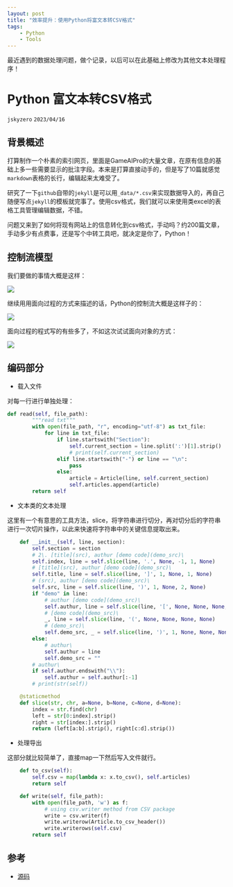 ```yaml
---
layout: post
title: "效率提升：使用Python将富文本转CSV格式"
tags:
    - Python
    - Tools
---
```


最近遇到的数据处理问题，做个记录，以后可以在此基础上修改为其他文本处理程序！


# Python 富文本转CSV格式
`jskyzero` `2023/04/16`


## 背景概述

打算制作一个朴素的索引网页，里面是GameAIPro的大量文章，在原有信息的基础上多一些需要显示的批注字段。本来是打算直接动手的，但是写了10篇就感觉`markdown`表格的长行，编辑起来太难受了。

研究了一下`github`自带的`jekyll`是可以用`_data/*.csv`来实现数据导入的，再自己随便写点`jekyll`的模板就完事了。使用csv格式，我们就可以来使用类excel的表格工具管理编辑数据，不错。

问题又来到了如何将现有网站上的信息转化到csv格式，手动吗？约200篇文章，手动多少有点费事，还是写个中转工具吧，就决定是你了，Python！


## 控制流模型

我们要做的事情大概是这样：

<!-- https://mermaid.live/edit#pako:eNqrVkrOT0lVslJKy8kvT85ILCpR8AmKyVMAAsfo53snvly4NVZBV9eu5umS3qcd255vmvFiy5YaBafop-t7nk1rfzZnTSxEtRNYVUBlSUZ-3tMlLc8ntNUoOEc7B4c9W7Dn6Z5-oNrnqxcA1SrpKOWmFuUmZqYALa0G6Y1RKslIzU2NUbICMlNS0xJLc0pilGLyaoFKE0tL8oMr85KVrEqKSlN1lEoLUhJLUl0yE9OLEnOVrNISc4pTawGaVlE6 -->

![](https://mermaid.ink/svg/pako:eNqrVkrOT0lVslJKy8kvT85ILCpR8AmKyVMAAsfo53snvly4NVZBV9eu5umS3qcd255vmvFiy5YaBafop-t7nk1rfzZnTSxEtRNYVUBlSUZ-3tMlLc8ntNUoOEc7B4c9W7Dn6Z5-oNrnqxcA1SrpKOWmFuUmZqYALa0G6Y1RKslIzU2NUbICMlNS0xJLc0pilGLyaoFKE0tL8oMr85KVrEqKSlN1lEoLUhJLUl0yE9OLEnOVrNISc4pTawGaVlE6)


继续用用面向过程的方式来描述的话，Python的控制流大概是这样子的：

<!-- https://mermaid.live/edit#pako:eNotTr8OwUAcfpXLb-YFOkio0URi6Rku7RVJ_0hdI6Ld0IXU0loMJJhQMQl9HHc8hpP6pi_fv3wT0F2DggKm5Y70HvEYajSxgySq2id78tmBZwuRRmJz6qByuRLwZfLZ_ZUA1TR-Xr9Px9f9xvfT92ou4hWPU5FcxfLSKYZqRS_LefQIkKqprbbY5jyPpQ8lsKlnk74hP0x-eQysR22KQZHUoCbxLYYBO6GMEp-5rbGjg8I8n5bAHxiE0XqfdD1ig2ISa0jDL1EhXYQ -->

![](https://mermaid.ink/svg/pako:eNotTr8OwUAcfpXLb-YFOkio0URi6Rku7RVJ_0hdI6Ld0IXU0loMJJhQMQl9HHc8hpP6pi_fv3wT0F2DggKm5Y70HvEYajSxgySq2id78tmBZwuRRmJz6qByuRLwZfLZ_ZUA1TR-Xr9Px9f9xvfT92ou4hWPU5FcxfLSKYZqRS_LefQIkKqprbbY5jyPpQ8lsKlnk74hP0x-eQysR22KQZHUoCbxLYYBO6GMEp-5rbGjg8I8n5bAHxiE0XqfdD1ig2ISa0jDL1EhXYQ)


面向过程的程式写的有些多了，不如这次试试面向对象的方式：

<!-- https://mermaid.live/edit#pako:eNqrVkrOT0lVslJKzkksLnbJTEwvSsyNyVMAArCIQkhFiZFzcVk1RExBQfvZtPZnc9Ygc5-vXpCTWVwCF3qxd-_T1qUQdRqaCkjia572THvWMcE5OExDEy78tG3m0_ZdSGK1yPZDzH--cXc1mpVPd_U_7d-OJvhsQfvLRTPQBF9O3vesbylcMCknEYIQyua1vGxY8LR977OpGwg5GOi4mDwlHaXc1KLcxMwUYMiBHRajVJKRmpsao2QFZKakpiWW5pTEKMXk1QKVJpaW5AdX5iUrWZUUlabqKJUWpCSWpELDWskqLTGnOLUWAP-TmlY -->

![](https://mermaid.ink/svg/pako:eNqrVkrOT0lVslJKzkksLnbJTEwvSsyNyVMAArCIQkhFiZFzcVk1RExBQfvZtPZnc9Ygc5-vXpCTWVwCF3qxd-_T1qUQdRqaCkjia572THvWMcE5OExDEy78tG3m0_ZdSGK1yPZDzH--cXc1mpVPd_U_7d-OJvhsQfvLRTPQBF9O3vesbylcMCknEYIQyua1vGxY8LR977OpGwg5GOi4mDwlHaXc1KLcxMwUYMiBHRajVJKRmpsao2QFZKakpiWW5pTEKMXk1QKVJpaW5AdX5iUrWZUUlabqKJUWpCSWpELDWskqLTGnOLUWAP-TmlY)


## 编码部分

+ 载入文件

对每一行进行单独处理：

```Python
def read(self, file_path):
        """read txt"""
        with open(file_path, "r", encoding="utf-8") as txt_file:
            for line in txt_file:
                if line.startswith("Section"):
                    self.current_section = line.split(':')[1].strip()
                    # print(self.current_section)
                elif line.startswith("-") or line == "\n":
                    pass
                else:
                    article = Article(line, self.current_section)
                    self.articles.append(article)
        return self
```

+ 文本类的文本处理

这里有一个有意思的工具方法，slice，将字符串进行切分，再对切分后的字符串进行一次切片操作，以此来快速将字符串中的关键信息提取出来。

```Python
    def __init__(self, line, section):
        self.section = section
        # 2\. [title](src), authur [demo code](demo_src)\
        self.index, line = self.slice(line, '.', None, -1, 1, None)
        # [title](src), authur [demo code](demo_src)\
        self.title, line = self.slice(line, ']', 1, None, 1, None)
        # (src), authur [demo code](demo_src)\
        self.src, line = self.slice(line, ')', 1, None, 2, None)
        if "demo" in line:
            # authur [demo code](demo_src)\
            self.authur, line = self.slice(line, '[', None, None, None, None)
            # [demo code](demo_src)\
            _, line = self.slice(line, '(', None, None, None, None)
            # (demo_src)\
            self.demo_src, _ = self.slice(line, ')', 1, None, None, None)
        else:
            # authur\
            self.authur = line
            self.demo_src = ""
        # authur\
        if self.authur.endswith("\\"):
            self.authur = self.authur[:-1]
        # print(str(self))

    @staticmethod
    def slice(str, chr, a=None, b=None, c=None, d=None):
        index = str.find(chr)
        left = str[0:index].strip()
        right = str[index:].strip()
        return (left[a:b].strip(), right[c:d].strip())
```

+ 处理导出

这部分就比较简单了，直接map一下然后写入文件就行。

```Python
    def to_csv(self):
        self.csv = map(lambda x: x.to_csv(), self.articles)
        return self

    def write(self, file_path):
        with open(file_path, 'w') as f:
            # using csv.writer method from CSV package
            write = csv.writer(f)
            write.writerow(Article.to_csv_header())
            write.writerows(self.csv)
        return self

```


## 参考

+ [源码](https://github.com/jskyzero/GameAIPro/blob/main/_data/raw/txt_2_csv.py)

